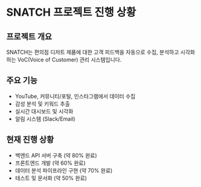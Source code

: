 # SNATCH 프로젝트 진행 상황

## 프로젝트 개요
SNATCH는 편의점 디저트 제품에 대한 고객 피드백을 자동으로 수집, 분석하고 시각화하는 VoC(Voice of Customer) 관리 시스템입니다.

## 주요 기능
- YouTube, 커뮤니티/포털, 인스타그램에서 데이터 수집
- 감성 분석 및 키워드 추출
- 실시간 대시보드 및 시각화
- 알림 시스템 (Slack/Email)

## 현재 진행 상황
- 백엔드 API 서버 구축 (약 80% 완료)
- 프론트엔드 개발 (약 60% 완료)
- 데이터 분석 파이프라인 구현 (약 70% 완료)
- 테스트 및 문서화 (약 50% 완료)
